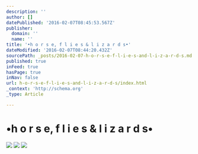 ```yaml
---
description: ''
author: []
datePublished: '2016-02-07T08:45:53.567Z'
publisher:
  domain: ''
  name: ''
title: '•h o r s e, f l i e s & l i z a r d s•'
dateModified: '2016-02-07T08:44:20.432Z'
sourcePath: _posts/2016-02-07-h-o-r-s-e-f-l-i-e-s-and-l-i-z-a-r-d-s.md
published: true
inFeed: true
hasPage: true
inNav: false
url: h-o-r-s-e-f-l-i-e-s-and-l-i-z-a-r-d-s/index.html
_context: 'http://schema.org'
_type: Article

---
```

# •h o r s e, f l i e s & l i z a r d s•
![](https://the-grid-user-content.s3-us-west-2.amazonaws.com/a05a83af-f342-42ee-bfe4-62e97345c97a.png)
![](https://the-grid-user-content.s3-us-west-2.amazonaws.com/516af68f-b799-4426-a7de-170603e18781.png)
![](https://the-grid-user-content.s3-us-west-2.amazonaws.com/5269a2e8-5d43-492e-9173-41fe82034681.png)